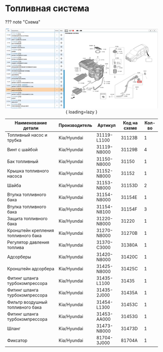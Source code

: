 # Топливная система

??? note "Схема"
    <center>![Image title](../images/fuel_system.jpg){ loading=lazy }</center>

| Наименование детали | Производитель | Артикул | Код на схеме | Кол-во |
|---|---|---| --- | --- |
| Топливный насос и трубка | Kia/Hyundai | 31119-L1100 | 31123B | 1 |
| Винт с шайбой | Kia/Hyundai | 31119-N8000 | 31129B | 4 |
| Бак топливный | Kia/Hyundai | 31150-N8000 | 31150 | 1 |
| Крышка топливного насоса | Kia/Hyundai | 31152-N8000 | 31152 | 1 |
| Шайба | Kia/Hyundai | 31153-N8000 | 31153D |2 |
| Втулка топливного бака | Kia/Hyundai | 31154-N8000 | 31154E | 1 |
| Втулка топливного бака | Kia/Hyundai | 31154-N8100 | 31154F | 3 |
| Защита топливного бака | Kia/Hyundai | 31220-N8000 | 31220 | 1 |
| Кронштейн крепления топливного бака | Kia/Hyundai | 31270-N8000 | 31270B | 1 |
| Регулятор давления топлива | Kia/Hyundai | 31370-C3000 | 31380A|  1 |
| Адсорберы | Kia/Hyundai | 31420-N8000 | 31420C | 1 | 
| Кронштейн адсорбера | Kia/Hyundai | 31425-N8000 | 31425C | 1 |
| Фитинг шланга турбокомпрессора | Kia/Hyundai | 31435-L1100 | 31435 | 1 |
| Фитинг шланга турбокомпрессора | Kia/Hyundai | 31435-2J000 | 31435A | 1|
| Фильтр воздушный топливного бака | Kia/Hyundai | 31454-L1300 | 31453C | 1 |
| Фитинг шланга турбокомпрессора | Kia/Hyundai | 31453-AA000 | 31453G | 1 |
| Шланг | Kia/Hyundai | 31473-N8000 | 31473D | 1 | 
| Фиксатор | Kia/Hyundai | 81704-3J000 | 81704A | 1 | 
